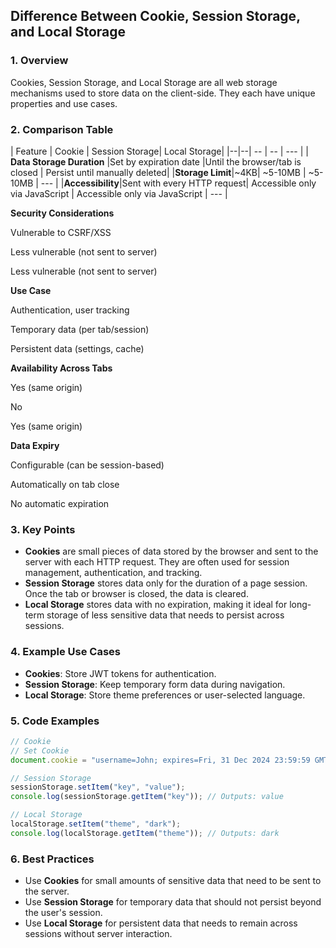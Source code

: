 ## Difference Between Cookie, Session Storage, and Local Storage

### 1. Overview

Cookies, Session Storage, and Local Storage are all web storage mechanisms used to store data on the client-side. They each have unique properties and use cases.

### 2. Comparison Table
| Feature | Cookie | Session Storage| Local Storage|
|--|--| -- | -- | --- |
| **Data Storage Duration** |Set by expiration date  |Until the browser/tab is closed | Persist until manually deleted|
|**Storage Limit**|~4KB| ~5-10MB | ~5-10MB | --- |
|**Accessibility**|Sent with every HTTP request| Accessible only via JavaScript | Accessible only via JavaScript | --- |


















**Security Considerations**

Vulnerable to CSRF/XSS

Less vulnerable (not sent to server)

Less vulnerable (not sent to server)

**Use Case**

Authentication, user tracking

Temporary data (per tab/session)

Persistent data (settings, cache)

**Availability Across Tabs**

Yes (same origin)

No

Yes (same origin)

**Data Expiry**

Configurable (can be session-based)

Automatically on tab close

No automatic expiration

### 3. Key Points

-   **Cookies** are small pieces of data stored by the browser and sent to the server with each HTTP request. They are often used for session management, authentication, and tracking.
-   **Session Storage** stores data only for the duration of a page session. Once the tab or browser is closed, the data is cleared.
-   **Local Storage** stores data with no expiration, making it ideal for long-term storage of less sensitive data that needs to persist across sessions.

### 4. Example Use Cases

-   **Cookies**: Store JWT tokens for authentication.
-   **Session Storage**: Keep temporary form data during navigation.
-   **Local Storage**: Store theme preferences or user-selected language.

### 5. Code Examples

```javascript
// Cookie
// Set Cookie
document.cookie = "username=John; expires=Fri, 31 Dec 2024 23:59:59 GMT; path=/";

// Session Storage
sessionStorage.setItem("key", "value");
console.log(sessionStorage.getItem("key")); // Outputs: value

// Local Storage
localStorage.setItem("theme", "dark");
console.log(localStorage.getItem("theme")); // Outputs: dark

```

### 6. Best Practices

-   Use **Cookies** for small amounts of sensitive data that need to be sent to the server.
-   Use **Session Storage** for temporary data that should not persist beyond the user's session.
-   Use **Local Storage** for persistent data that needs to remain across sessions without server interaction.
<!--stackedit_data:
eyJoaXN0b3J5IjpbLTEzNTU4Nzc2Ml19
-->